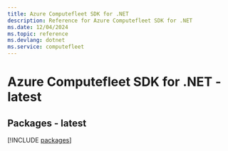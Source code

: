 ```yaml
---
title: Azure Computefleet SDK for .NET
description: Reference for Azure Computefleet SDK for .NET
ms.date: 12/04/2024
ms.topic: reference
ms.devlang: dotnet
ms.service: computefleet
---
```

# Azure Computefleet SDK for .NET - latest
## Packages - latest
[!INCLUDE [packages](computefleet-index.md)]